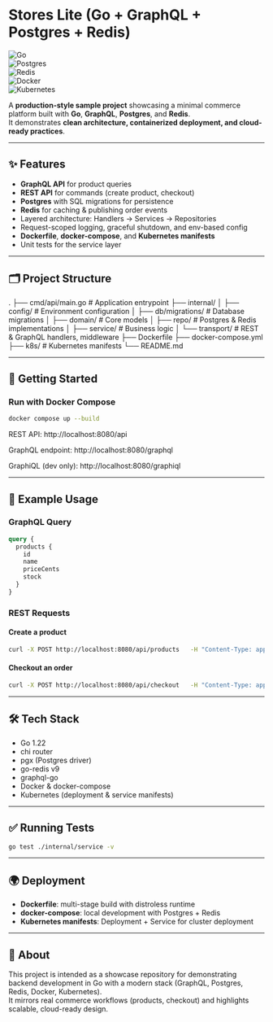 # Stores Lite (Go + GraphQL + Postgres + Redis)

![Go](https://img.shields.io/badge/Go-1.22-blue)  
![Postgres](https://img.shields.io/badge/Postgres-15-blueviolet)  
![Redis](https://img.shields.io/badge/Redis-7-red)  
![Docker](https://img.shields.io/badge/Docker-ready-2496ED)  
![Kubernetes](https://img.shields.io/badge/Kubernetes-ready-326CE5)  

A **production-style sample project** showcasing a minimal commerce platform built with **Go**, **GraphQL**, **Postgres**, and **Redis**.  
It demonstrates **clean architecture, containerized deployment, and cloud-ready practices**.  

---

## ✨ Features
- **GraphQL API** for product queries  
- **REST API** for commands (create product, checkout)  
- **Postgres** with SQL migrations for persistence  
- **Redis** for caching & publishing order events  
- Layered architecture: Handlers → Services → Repositories  
- Request-scoped logging, graceful shutdown, and env-based config  
- **Dockerfile**, **docker-compose**, and **Kubernetes manifests**  
- Unit tests for the service layer  

---

## 🗂 Project Structure


.
├── cmd/api/main.go # Application entrypoint
├── internal/
│ ├── config/ # Environment configuration
│ ├── db/migrations/ # Database migrations
│ ├── domain/ # Core models
│ ├── repo/ # Postgres & Redis implementations
│ ├── service/ # Business logic
│ └── transport/ # REST & GraphQL handlers, middleware
├── Dockerfile
├── docker-compose.yml
├── k8s/ # Kubernetes manifests
└── README.md


---

## 🚀 Getting Started

### Run with Docker Compose
```bash
docker compose up --build
```

REST API: http://localhost:8080/api

GraphQL endpoint: http://localhost:8080/graphql

GraphiQL (dev only): http://localhost:8080/graphiql

---

## 🔎 Example Usage

### GraphQL Query
```graphql
query {
  products {
    id
    name
    priceCents
    stock
  }
}
```

### REST Requests

#### Create a product
```bash
curl -X POST http://localhost:8080/api/products   -H "Content-Type: application/json"   -d '{"name":"Sticker Pack","priceCents":1299,"stock":100}'
```

#### Checkout an order
```bash
curl -X POST http://localhost:8080/api/checkout   -H "Content-Type: application/json"   -d '{"productId":1,"qty":2}'
```

---

## 🛠 Tech Stack

- Go 1.22  
- chi router  
- pgx (Postgres driver)  
- go-redis v9  
- graphql-go  
- Docker & docker-compose  
- Kubernetes (deployment & service manifests)  

---

## ✅ Running Tests
```bash
go test ./internal/service -v
```

---

## 🌍 Deployment

- **Dockerfile**: multi-stage build with distroless runtime  
- **docker-compose**: local development with Postgres + Redis  
- **Kubernetes manifests**: Deployment + Service for cluster deployment  

---

## 📌 About

This project is intended as a showcase repository for demonstrating backend development in Go with a modern stack (GraphQL, Postgres, Redis, Docker, Kubernetes).  
It mirrors real commerce workflows (products, checkout) and highlights scalable, cloud-ready design.
